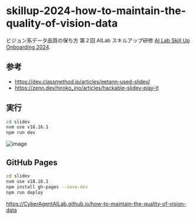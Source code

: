 # skillup-2024-how-to-maintain-the-quality-of-vision-data
ビジョン系データ品質の保ち方 第２回 AILab スキルアップ研修 [AI Lab Skill Up Onboarding 2024](https://sites.google.com/cyberagent.co.jp/ailabskillup/).

## 参考
- https://dev.classmethod.jp/articles/eetann-used-slidev/
- https://zenn.dev/hiroko_ino/articles/hackable-slidev-play-lt

## 実行

```bash
cd slidev
nvm use v18.16.1
npm run dev
```

![image](https://github.com/user-attachments/assets/b098a079-2249-4ce4-a72c-34f58fdc26d7)

## GitHub Pages

```bash
cd slidev
nvm use v18.16.1
npm install gh-pages --save-dev
npm run deploy
```

https://CyberAgentAILab.github.io/how-to-maintain-the-quality-of-vision-data
